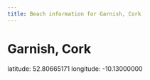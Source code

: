 ```yaml
---
title: Beach information for Garnish, Cork
---
```

# Garnish, Cork 

<div class="location-info">latitude: 52.80665171 longitude: -10.13000000</div>
<div></div>